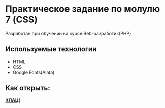 # Практическое задание по молулю 7 (CSS)

Разработан при обучении на курсе Веб-разработик(PHP)

## Используемые технологии

* HTML
* CSS
* Google Fonts(Alata)


## Как открыть:
**[КЛАЦ!]()**